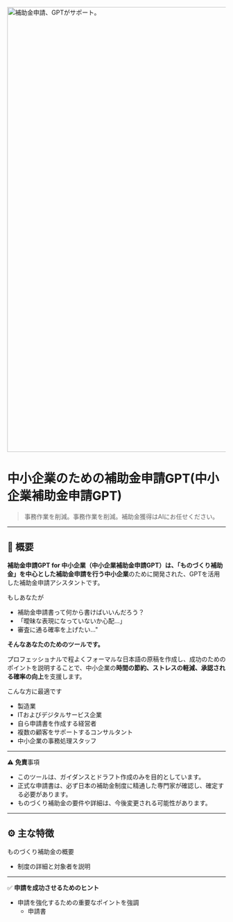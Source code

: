<p>
<img width="1536" height="1024" alt="補助金申請、GPTがサポート。" src="https://github.com/user-attachments/assets/4cf1b4e9-8b2b-4809-afc2-65096a640e73" />

</p>

# 中小企業のための補助金申請GPT(中小企業補助金申請GPT)

> 事務作業を削減。事務作業を削減。補助金獲得はAIにお任せください。

---

## 📌 概要

**補助金申請GPT for 中小企業（中小企業補助金申請GPT）**は、「ものづくり補助金」を中心とした**補助金申請を行う中小企業**のために開発された、GPTを活用した補助金申請アシスタントです。

もしあなたが

- 補助金申請書って何から書けばいいんだろう？
- 「曖昧な表現になっていないか心配...」
- 審査に通る確率を上げたい..."

**そんなあなたのためのツールです。**

プロフェッショナルで程よくフォーマルな日本語の原稿を作成し、成功のためのポイントを説明することで、中小企業の**時間の節約、ストレスの軽減、承認される確率の向上**を支援します。

こんな方に最適です

- 製造業
- ITおよびデジタルサービス企業
- 自ら申請書を作成する経営者
- 複数の顧客をサポートするコンサルタント
- 中小企業の事務処理スタッフ

---

⚠️ **免責**事項

- このツールは、ガイダンスとドラフト作成のみを目的としています。
- 正式な申請書は、必ず日本の補助金制度に精通した専門家が確認し、確定する必要があります。
- ものづくり補助金の要件や詳細は、今後変更される可能性があります。

---

## ⚙️ 主な特徴

ものづくり補助金の概要
- 制度の詳細と対象者を説明

---

✅ **申請を成功させるためのヒント**
- 申請を強化するための重要なポイントを強調
  - 申請書
